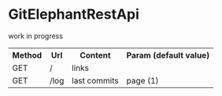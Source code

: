 # GitElephantRestApi

work in progress

<table>
    <tr>
        <th>Method</th>
        <th>Url</th>
        <th>Content</th>
        <th>Param (default value)</th>
    </tr>
    <tr>
        <td>GET</td>
        <td>/</td>
        <td colspan=2>links</td>
    </tr>
    <tr>
        <td>GET</td>
        <td>/log</td>
        <td>last commits</td>
        <td>page (1)</td>
    </tr>
</table>